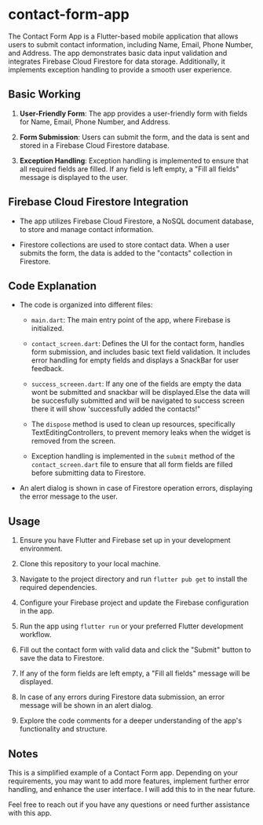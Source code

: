 # contact-form-app

The Contact Form App is a Flutter-based mobile application that allows users to submit contact information, including Name, Email, Phone Number, and Address. The app demonstrates basic data input validation and integrates Firebase Cloud Firestore for data storage. Additionally, it implements exception handling to provide a smooth user experience.

## Basic Working

1. **User-Friendly Form**: The app provides a user-friendly form with fields for Name, Email, Phone Number, and Address.

2. **Form Submission**: Users can submit the form, and the data is sent and stored in a Firebase Cloud Firestore database.

3. **Exception Handling**: Exception handling is implemented to ensure that all required fields are filled. If any field is left empty, a "Fill all fields" message is displayed to the user.

## Firebase Cloud Firestore Integration

- The app utilizes Firebase Cloud Firestore, a NoSQL document database, to store and manage contact information.

- Firestore collections are used to store contact data. When a user submits the form, the data is added to the "contacts" collection in Firestore.

## Code Explanation

- The code is organized into different files:

    - `main.dart`: The main entry point of the app, where Firebase is initialized.

    - `contact_screen.dart`: Defines the UI for the contact form, handles form submission, and includes basic text field validation. It includes error handling for 
    empty fields and displays a SnackBar for user feedback.

    - `success_screeen.dart`: If any one of the fields are empty the data wont be submitted and snackbar will be displayed.Else the data will be succesfully 
   submitted and will be navigated to success screen there it will show 'successfully added the contacts!"

    
  - The `dispose` method is used to clean up resources, specifically TextEditingControllers, to prevent memory leaks when the widget is removed from the screen.

  - Exception handling is implemented in the `submit` method of the `contact_screen.dart` file to ensure that all form fields are filled before submitting 
   data to Firestore.

- An alert dialog is shown in case of Firestore operation errors, displaying the error message to the user.

## Usage

1. Ensure you have Flutter and Firebase set up in your development environment.

2. Clone this repository to your local machine.

3. Navigate to the project directory and run `flutter pub get` to install the required dependencies.

4. Configure your Firebase project and update the Firebase configuration in the app.

5. Run the app using `flutter run` or your preferred Flutter development workflow.

6. Fill out the contact form with valid data and click the "Submit" button to save the data to Firestore.

7. If any of the form fields are left empty, a "Fill all fields" message will be displayed.

8. In case of any errors during Firestore data submission, an error message will be shown in an alert dialog.

9. Explore the code comments for a deeper understanding of the app's functionality and structure.

## Notes

This is a simplified example of a Contact Form app. Depending on your requirements, you may want to add more features, implement further error handling, and enhance the user interface. I will add this to in the near future.

Feel free to reach out if you have any questions or need further assistance with this app.

